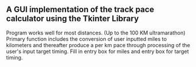 ## A GUI implementation of the track pace calculator using the Tkinter Library

Program works well for most distances. (Up to the 100 KM ultramarathon) Primary function includes the conversion of user inputted miles to kilometers and thereafter produce a per km pace through processing of the user's input target timing. Fill in entry box for miles and entry box for target timing.
